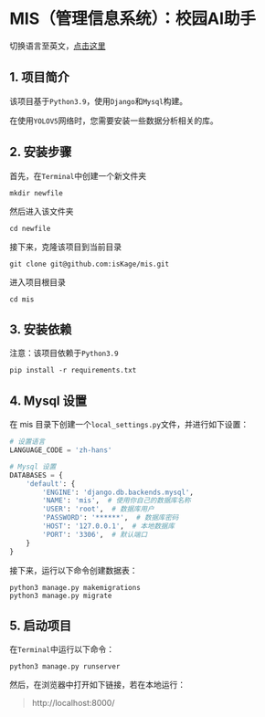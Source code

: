 # MIS（管理信息系统）：校园AI助手

切换语言至英文，[点击这里](README.md)

## 1. 项目简介

该项目基于`Python3.9`，使用`Django`和`Mysql`构建。

在使用`YOLOV5`网络时，您需要安装一些数据分析相关的库。

## 2. 安装步骤

首先，在`Terminal`中创建一个新文件夹
```text
mkdir newfile
```

然后进入该文件夹
```text
cd newfile
```

接下来，克隆该项目到当前目录
```text
git clone git@github.com:isKage/mis.git
```

进入项目根目录
```text
cd mis
```

## 3. 安装依赖

注意：该项目依赖于`Python3.9`
```text
pip install -r requirements.txt
```

## 4. Mysql 设置

在 mis 目录下创建一个`local_settings.py`文件，并进行如下设置：
```python
# 设置语言
LANGUAGE_CODE = 'zh-hans'

# Mysql 设置
DATABASES = {
    'default': {
        'ENGINE': 'django.db.backends.mysql',
        'NAME': 'mis',  # 使用你自己的数据库名称
        'USER': 'root',  # 数据库用户
        'PASSWORD': '******',  # 数据库密码
        'HOST': '127.0.0.1',  # 本地数据库
        'PORT': '3306',  # 默认端口
    }
}
```

接下来，运行以下命令创建数据表：
```text
python3 manage.py makemigrations
python3 manage.py migrate
```

## 5. 启动项目

在`Terminal`中运行以下命令：
```text
python3 manage.py runserver
```
然后，在浏览器中打开如下链接，若在本地运行：

> http://localhost:8000/